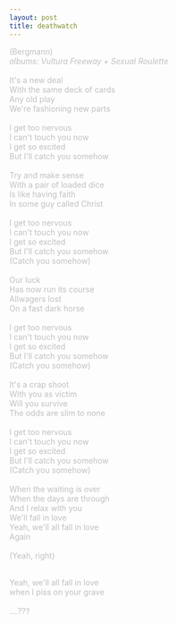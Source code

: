 ```yaml
---
layout: post
title: deathwatch
---
```

<span style="color: #c0c0c0">(Bergmann)<br /><span style="font-style: italic">albums: Vultura Freeway + Sexual Roulette</span><br /><br />It's a new deal<br />With the same deck of cards<br />Any old play<br />We're fashioning new parts<br /><br />I get too nervous<br />I can't touch you now<br />I get so excited<br />But I'll catch you somehow<br /><br />Try and make sense<br />With a pair of loaded dice<br />Is like having faith<br />In some guy called Christ<br /><br />I get too nervous<br />I can't touch you now<br />I get so excited<br />But I'll catch you somehow<br />(Catch you somehow)<br /><br />Our luck <br />Has now run its course<br />Allwagers lost<br />On a fast dark horse<br /><br />I get too nervous<br />I can't touch you now<br />I get so excited<br />But I'll catch you somehow<br />(Catch you somehow)<br /><br />It's a crap shoot<br />With you as victim<br />Will you survive<br />The odds are slim to none<br /><br />I get too nervous<br />I can't touch you now<br />I get so excited<br />But I'll catch you somehow<br />(Catch you somehow)<br /><br />When the waiting is over<br />When the days are through<br />And I relax with you<br />We'll fall in love<br />Yeah, we'll all fall in love<br />Again<br /><br />(Yeah, right)<br /></span><div><span style="color: #c0c0c0" class="Apple-style-span"><br /></span></div><div><span style="color: #c0c0c0" class="Apple-style-span">Yeah, we'll all fall in love</span></div><div><span style="color: #c0c0c0" class="Apple-style-span">when I piss on your grave</span></div><div><span style="color: #c0c0c0" class="Apple-style-span"><br /></span></div><div><span style="color: #c0c0c0" class="Apple-style-span">....???</span></div>
